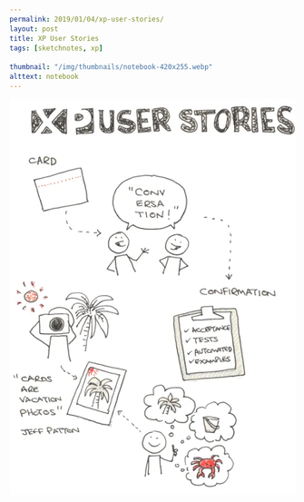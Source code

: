 ```yaml
---
permalink: 2019/01/04/xp-user-stories/
layout: post
title: XP User Stories
tags: [sketchnotes, xp]

thumbnail: "/img/thumbnails/notebook-420x255.webp"
alttext: notebook
---
```


<img src="/img/posts/xp-user-stories/xp-user-stories.webp" alt="strong style sketchnote"/>
